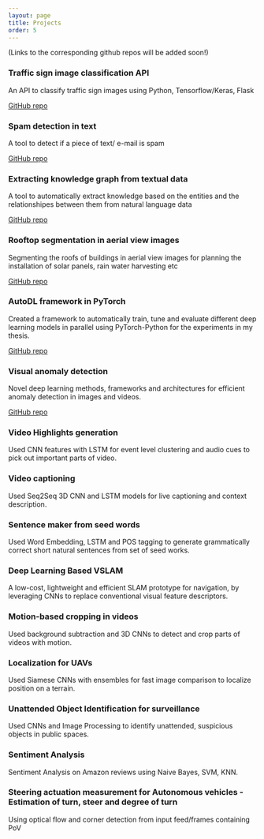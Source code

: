 ```yaml
---
layout: page
title: Projects
order: 5
---
```

(Links to the corresponding github repos will be added soon!)

### Traffic sign image classification API
<p class="message">
An API to classify traffic sign images using Python, Tensorflow/Keras, Flask

[GitHub repo](https://github.com/ambareeshravi/TrafficSignClassifier_API/)
</p>

### Spam detection in text
<p class="message">
A tool to detect if a piece of text/ e-mail is spam
  
[GitHub repo](https://github.com/ambareeshravi/Spam_Detection/)
</p>

### Extracting knowledge graph from textual data
<p class="message">
A tool to automatically extract knowledge based on the entities and the relationshipes between them from natural language data
  
[GitHub repo](https://github.com/ambareeshravi/Knowledge_Graphs-Text/)
</p>

### Rooftop segmentation in aerial view images
<p class="message">
Segmenting the roofs of buildings in aerial view images for planning the installation of solar panels, rain water harvesting etc 
  
[GitHub repo](https://github.com/ambareeshravi/Rooftop_Segmentation_PixelClassifier/)
</p>


### AutoDL framework in PyTorch
<p class="message">
Created a framework to automatically train, tune and evaluate different deep learning models in parallel using PyTorch-Python for the experiments in my thesis.
  
[GitHub repo](https://github.com/ambareeshravi/Thesis_VideoAnomalyDetection/)
</p>

### Visual anomaly detection
<p class="message">
Novel deep learning methods, frameworks and architectures for efficient anomaly detection in images and videos.
  
[GitHub repo](https://github.com/ambareeshravi/Thesis_VideoAnomalyDetection/)
</p>

### Video Highlights generation
<p class="message">
Used CNN features with LSTM for event level clustering and audio cues to pick out important parts of video.
</p>

### Video captioning
<p class="message">
Used Seq2Seq 3D CNN and LSTM models for live captioning and context description.
</p>

### Sentence maker from seed words
<p class="message">
Used Word Embedding, LSTM and POS tagging to generate grammatically correct short natural sentences from set of seed works.
</p>

### Deep Learning Based VSLAM
<p class="message">
A low-cost, lightweight and efficient SLAM prototype for navigation, by leveraging CNNs to replace conventional visual feature descriptors.
</p>

### Motion-based cropping in videos
<p class="message">
Used background subtraction and 3D CNNs to detect and crop parts of videos with motion.
</p>

### Localization for UAVs
<p class="message">
Used Siamese CNNs with ensembles for fast image comparison to localize position on a terrain.
</p>

### Unattended Object Identification for surveillance
<p class="message">
Used CNNs and Image Processing to identify unattended, suspicious objects in public spaces.
</p>

### Sentiment Analysis
<p class="message">
Sentiment Analysis on Amazon reviews using Naive Bayes, SVM, KNN.
</p>

### Steering actuation measurement for Autonomous vehicles - Estimation of turn, steer and degree of turn
<p class="message">
Using optical flow and corner detection from input feed/frames containing PoV
</p>
